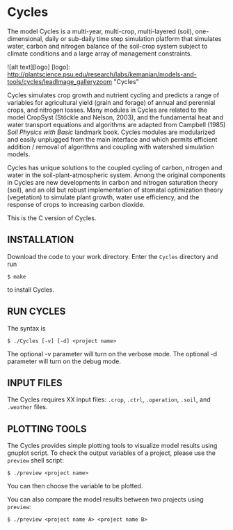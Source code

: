 Cycles
======
The model Cycles is a multi-year, multi-crop, multi-layered (soil), one-dimensional, daily or sub-daily time step simulation platform that simulates water, carbon and nitrogen balance of the soil-crop system subject to climate conditions and a large array of management constraints.

![alt text][logo]
[logo]: http://plantscience.psu.edu/research/labs/kemanian/models-and-tools/cycles/leadImage_galleryzoom "Cycles"

Cycles simulates crop growth and nutrient cycling and predicts a range of variables for agricultural yield (grain and forage) of annual and perennial crops, and nitrogen losses.
Many modules in Cycles are related to the model CropSyst (Stöckle and Nelson, 2003), and the fundamental heat and water transport equations and algorithms are adapted from Campbell (1985) *Soil Physics with Basic* landmark book.
Cycles modules are modularized and easily unplugged from the main interface and which permits efficient addition / removal of algorithms and coupling with watershed simulation models.

Cycles has unique solutions to the coupled cycling of carbon, nitrogen and water in the soil-plant-atmospheric system.
Among the original components in Cycles are new developments in carbon and nitrogen saturation theory (soil), and an old but robust implementation of stomatal optimization theory (vegetation) to simulate plant growth, water use efficiency, and the response of crops to increasing carbon dioxide.

This is the C version of Cycles.

INSTALLATION
------------
Download the code to your work directory. Enter the `Cycles` directory and run
~~~shell
$ make
~~~
to install Cycles.

RUN CYCLES
----------
The syntax is
~~~shell
$ ./Cycles [-v] [-d] <project name>
~~~
The optional -v parameter will turn on the verbose mode.
The optional -d parameter will turn on the debug mode.

INPUT FILES
-----------
The Cycles requires XX input files: `.crop`, `.ctrl`, `.operation`, `.soil`, and `.weather` files.

PLOTTING TOOLS
--------------
The Cycles provides simple plotting tools to visualize model results using gnuplot script.
To check the output variables of a project, please use the `preview` shell script:
~~~shell
$ ./preview <project name>
~~~
You can then choose the variable to be plotted.

You can also compare the model results between two projects using `preview`:
~~~shell
$ ./preview <project name A> <project name B>
~~~
